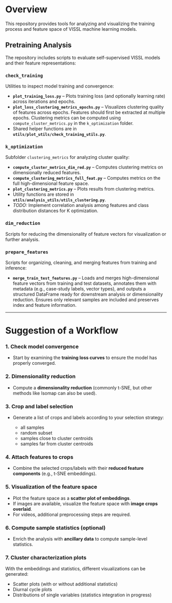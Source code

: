 # Overview

This repository provides tools for analyzing and visualizing the training process and feature space of VISSL machine learning models.

## Pretraining Analysis

The repository includes scripts to evaluate self-supervised VISSL models and their feature representations:

### `check_training`

Utilities to inspect model training and convergence:

* **`plot_training_loss.py`** – Plots training loss (and optionally learning rate) across iterations and epochs.
* **`plot_loss_clustering_metrics_epochs.py`** – Visualizes clustering quality of features across epochs. Features should first be extracted at multiple epochs. Clustering metrics can be computed using `compute_cluster_metrics.py` in the `k_optimization` folder.
* Shared helper functions are in **`utils/plot_utils/check_training_utils.py`**.

### `k_optimization`

Subfolder `clustering_metrics` for analyzing cluster quality:

* **`compute_cluster_metrics_dim_red.py`** – Computes clustering metrics on dimensionally reduced features.
* **`compute_clustering_metrics_full_feat.py`** – Computes metrics on the full high-dimensional feature space.
* **`plot_clustering_metrics.py`** – Plots results from clustering metrics.
* Utility functions are stored in **`utils/analysis_utils/utils_clustering.py`**.
* *TODO:* Implement correlation analysis among features and class distribution distances for K optimization.

### `dim_reduction`

Scripts for reducing the dimensionality of feature vectors for visualization or further analysis.

### `prepare_features`

Scripts for organizing, cleaning, and merging features from training and inference:

* **`merge_train_test_features.py`** – Loads and merges high-dimensional feature vectors from training and test datasets, annotates them with metadata (e.g., case-study labels, vector types), and outputs a structured DataFrame ready for downstream analysis or dimensionality reduction. Ensures only relevant samples are included and preserves index and feature information.

---


# Suggestion of a Workflow 

### 1. Check model convergence

* Start by examining the **training loss curves** to ensure the model has properly converged.

### 2. Dimensionality reduction

* Compute a **dimensionality reduction** (commonly t-SNE, but other methods like Isomap can also be used).

### 3. Crop and label selection

* Generate a list of crops and labels according to your selection strategy:

  * all samples
  * random subset
  * samples close to cluster centroids
  * samples far from cluster centroids

### 4. Attach features to crops

* Combine the selected crops/labels with their **reduced feature components** (e.g., t-SNE embeddings).

### 5. Visualization of the feature space

* Plot the feature space as a **scatter plot of embeddings**.
* If images are available, visualize the feature space with **image crops overlaid**.
* For videos, additional preprocessing steps are required.

### 6. Compute sample statistics (optional)

* Enrich the analysis with **ancillary data** to compute sample-level statistics.

### 7. Cluster characterization plots

With the embeddings and statistics, different visualizations can be generated:

* Scatter plots (with or without additional statistics)
* Diurnal cycle plots
* Distributions of single variables (statistics integration in progress)


